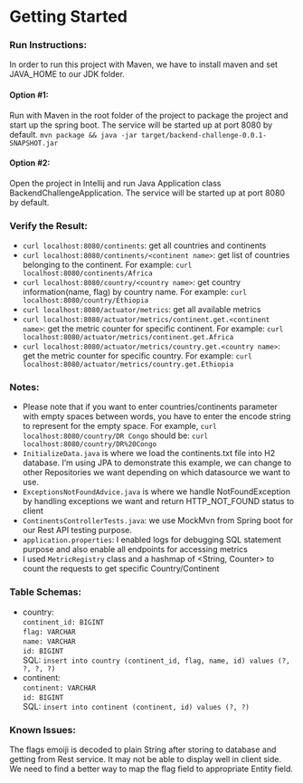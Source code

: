 # Getting Started

### Run Instructions:

In order to run this project with Maven, we have to install maven and set JAVA_HOME to our JDK folder.

#### Option #1:
   Run with Maven in the root folder of the project to package the project and start up the spring boot. The service will be started up at port 8080 by default.
        `mvn package && java -jar target/backend-challenge-0.0.1-SNAPSHOT.jar`

#### Option #2: 
   Open the project in Intellij and run Java Application class BackendChallengeApplication. The service will be started up at port 8080 by default.

### Verify the Result:
 - `curl localhost:8080/continents`: get all countries and continents
 - `curl localhost:8080/continents/<continent name>`: get list of countries belonging to the continent. For example: `curl localhost:8080/continents/Africa`
 - `curl localhost:8080/country/<country name>`: get country information(name, flag) by country name. For example: `curl localhost:8080/country/Ethiopia`
 - `curl localhost:8080/actuator/metrics`: get all available metrics
 - `curl localhost:8080/actuator/metrics/continent.get.<continent name>`: get the metric counter for specific continent. For example: `curl localhost:8080/actuator/metrics/continent.get.Africa`
 - `curl localhost:8080/actuator/metrics/country.get.<country name>`: get the metric counter for specific country.  For example: `curl localhost:8080/actuator/metrics/country.get.Ethiopia`

### Notes:
 - Please note that if you want to enter countries/continents parameter with empty spaces between words, you have to enter the encode string to represent for the empty space. For example, `curl localhost:8080/country/DR Congo` should be: `curl localhost:8080/country/DR%20Congo`
 - `InitializeData.java` is where we load the continents.txt file into H2 database. I’m using JPA to demonstrate this example, we can change to other Repositories we want depending on which datasource we want to use.
 - `ExceptionsNotFoundAdvice.java` is where we handle NotFoundException by handling exceptions we want and return HTTP_NOT_FOUND status to client
 - `ContinentsControllerTests.java`: we use MockMvn from Spring boot for our Rest API testing purpose.
 - `application.properties`: I enabled logs for debugging SQL statement purpose and also enable all endpoints for accessing metrics
 - I used `MetricRegistry` class and a hashmap of <String, Counter> to count the requests to get specific Country/Continent

### Table Schemas:
 - country:  
   `continent_id: BIGINT`  
   `flag: VARCHAR`  
   `name: VARCHAR`  
   `id: BIGINT`  
 SQL: `insert into country (continent_id, flag, name, id) values (?, ?, ?, ?)`
- continent:    
   `continent: VARCHAR`  
   `id: BIGINT`  
 SQL: `insert into continent (continent, id) values (?, ?)`

### Known Issues:
 The flags emoiji is decoded to plain String after storing to database and getting from Rest service. It may not be able to display well in client side. We need to find a better way to map the flag field to appropriate Entity field.
